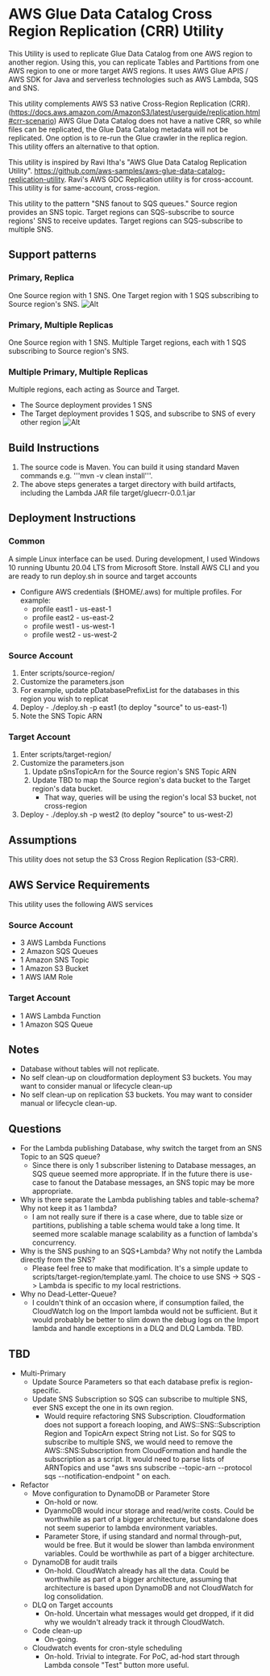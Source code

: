 
# AWS Glue Data Catalog Cross Region Replication (CRR) Utility
This Utility is used to replicate Glue Data Catalog from one AWS region to another region.
Using this, you can replicate Tables and Partitions from one AWS region to one or more target AWS regions.
It uses AWS Glue APIS / AWS SDK for Java and serverless technologies such as AWS Lambda, SQS and SNS.

This utility complements AWS S3 native Cross-Region Replication (CRR). (https://docs.aws.amazon.com/AmazonS3/latest/userguide/replication.html#crr-scenario)
AWS Glue Data Catalog does not have a native CRR, so while files can be replicated, the Glue Data Catalog metadata
will not be replicated.  One option is to re-run the Glue crawler in the replica region.  This utility offers an
alternative to that option.

This utility is inspired by Ravi Itha's "AWS Glue Data Catalog Replication Utility".
https://github.com/aws-samples/aws-glue-data-catalog-replication-utility. 
Ravi's AWS GDC Replication utility is for cross-account. 
This utility is for same-account, cross-region.

This utility to the pattern "SNS fanout to SQS queues."  Source region provides an SNS topic.
Target regions can SQS-subscribe to source regions' SNS to receive updates.  Target regions can SQS-subscribe
to multiple SNS.

## Support patterns
### Primary, Replica
One Source region with 1 SNS.  One Target region with 1 SQS subscribing to Source region's SNS.
![Alt](./src/test/resources/gdccrr1.png)
### Primary, Multiple Replicas
One Source region with 1 SNS.  Multiple Target regions, each with 1 SQS subscribing to Source region's SNS.

### Multiple Primary, Multiple Replicas
Multiple regions, each acting as Source and Target.
- The Source deployment provides 1 SNS
- The Target deployment provides 1 SQS, and subscribe to SNS of every other region
  ![Alt](./src/test/resources/gdccrr2.png)

## Build Instructions
1. The source code is Maven.  You can build it using standard Maven commands e.g. '''mvn -v clean install'''.
2. The above steps generates a target directory with build artifacts, including the Lambda JAR file target/gluecrr-0.0.1.jar

## Deployment Instructions
### Common
A simple Linux interface can be used. During development, I used Windows 10 running Ubuntu 20.04 LTS from Microsoft Store.
Install AWS CLI and you are ready to run deploy.sh in source and target accounts

- Configure AWS credentials ($HOME/.aws) for multiple profiles. For example:
  - profile east1 - us-east-1
  - profile east2 - us-east-2
  - profile west1 - us-west-1
  - profile west2 - us-west-2

### Source Account
1. Enter scripts/source-region/ 
2. Customize the parameters.json
  1. For example, update pDatabasePrefixList for the databases in this region you wish to replicat
3. Deploy - ./deploy.sh -p east1 (to deploy "source" to us-east-1)
4. Note the SNS Topic ARN

### Target Account
1. Enter scripts/target-region/
2. Customize the parameters.json
   1. Update pSnsTopicArn for the Source region's SNS Topic ARN
   2. Update TBD to map the Source region's data bucket to the Target region's data bucket.
        - That way, queries will be using the region's local S3 bucket, not cross-region
3. Deploy - ./deploy.sh -p west2 (to deploy "source" to us-west-2)

## Assumptions
This utility does not setup the S3 Cross Region Replication (S3-CRR).

## AWS Service Requirements
This utility uses the following AWS services
### Source Account
 - 3 AWS Lambda Functions
 - 2 Amazon SQS Queues
 - 1 Amazon SNS Topic
 - 1 Amazon S3 Bucket
 - 1 AWS IAM Role

### Target Account
 - 1 AWS Lambda Function
 - 1 Amazon SQS Queue

## Notes
- Database without tables will not replicate.
- No self clean-up on cloudformation deployment S3 buckets. You may want to consider manual or lifecycle clean-up
- No self clean-up on replication S3 buckets.  You may want to consider manual or lifecycle clean-up.

## Questions
 - For the Lambda publishing Database, why switch the target from an SNS Topic to an SQS queue?
    - Since there is only 1 subscriber listening to Database messages, an SQS queue seemed more appropriate.
    If in the future there is use-case to fanout the Database messages, an SNS topic may be more appropriate.
  - Why is there separate the Lambda publishing tables and table-schema?  Why not keep it as 1 lambda?
    - I am not really sure if there is a case where, due to table size or partitions, publishing a table schema 
    would take a long time.  It seemed more scalable manage scalability as a function of lambda's concurrency.
  - Why is the SNS pushing to an SQS+Lambda?  Why not notify the Lambda directly from the SNS?
    - Please feel free to make that modification. It's a simple update to scripts/target-region/template.yaml.
    The choice to use SNS -> SQS -> Lambda is specific to my local restrictions.
  - Why no Dead-Letter-Queue?
    - I couldn't think of an occasion where, if consumption failed, the CloudWatch log on the Import lambda would not be sufficient.
    But it would probably be better to slim down the debug logs on the Import lambda and handle exceptions in a DLQ and DLQ Lambda.  TBD.

## TBD
- Multi-Primary 
  - Update Source Parameters so that each database prefix is region-specific.
  - Update SNS Subscription so SQS can subscribe to multiple SNS, ever SNS except the one in its own region.
    - Would require refactoring SNS Subscription.  Cloudformation does not support a foreach looping,
      and AWS::SNS::Subscription Region and TopicArn expect String not List<String>.  So for SQS to subscribe to multiple
      SNS, we would need to remove the AWS::SNS:Subscription from CloudFormation and handle the subscription as a script.
      It would need to parse lists of ARNTopics and use "aws sns subscribe --topic-arn --protocol sqs --notification-endpoint <ARN-of-SQS>" on each. 
- Refactor
  - Move configuration to DynamoDB or Parameter Store
    - On-hold or now.
    - DyanmoDB would incur storage and read/write costs. Could be worthwhile as part of a bigger architecture,
    but standalone does not seem superior to lambda environment variables.
    - Parameter Store, if using standard and normal through-put, would be free.  But it would be slower than lambda environment
    variables.  Could be worthwhile as part of a bigger architecture.
  - DynamoDB for audit trails
    - On-hold.  CloudWatch already has all the data. Could be worthwhile as part of a bigger architecture,
    assuming that architecture is based upon DynamoDB and not CloudWatch for log consolidation.
  - DLQ on Target accounts
    - On-hold.  Uncertain what messages would get dropped, if it did why we wouldn't already track it through CloudWatch.
  - Code clean-up
    - On-going.
  - Cloudwatch events for cron-style scheduling
    - On-hold.  Trivial to integrate. For PoC, ad-hod start through Lambda console "Test" button more useful.

